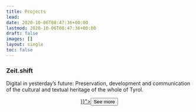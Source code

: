 ```yaml
---
title: Projects
lead:
date: 2020-10-06T08:47:36+00:00
lastmod: 2020-10-06T08:47:36+00:00
draft: false
images: []
layout: single
toc: false
---
```


### Zeit.shift

Digital in yesterday’s future: Preservation, development and communication of the cultural and textual heritage of the whole of Tyrol.

<p style="text-align: center"><a href="{{< ref "zeitshift" >}}"><button type="button" class="btn btn-primary">See more</button></a></p>


<!--### enetCollect

European Network for Combining Language Learning with Crowdsourcing Techniques.-->
